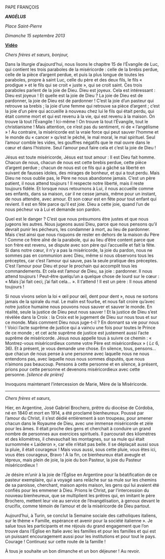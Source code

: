 PAPE FRANÇOIS

***ANGÉLUS***

*Place Saint-Pierre*

*Dimanche 15 septembre 2013*

**[Vidéo](http://player.rv.va/vaticanplayer.asp?language=it&tic=VA_JAHC6ESF)**

*Chers frères et sœurs, bonjour,*

Dans la liturgie d’aujourd’hui, nous lisons le chapitre 15 de l’Évangile de Luc, qui contient les trois paraboles de la miséricorde : celle de la brebis perdue, celle de la pièce d’argent perdue, et puis la plus longue de toutes les paraboles, propre à saint Luc, celle du père et des deux fils, le fils « prodigue » et le fils qui se croit « juste », qui se croit saint. Ces trois paraboles parlent de la joie de Dieu. Dieu est joyeux. Cela est intéressant : Dieu est joyeux ! Et quelle est la joie de Dieu ? La joie de Dieu est de pardonner, la joie de Dieu est de pardonner ! C’est la joie d’un pasteur qui retrouve sa brebis ; la joie d’une femme qui retrouve sa pièce d’argent ; c’est la joie d’un père qui accueille à nouveau chez lui le fils qui était perdu, qui était comme mort et qui est revenu à la vie, qui est revenu à la maison. On trouve là tout l’Évangile ! Ici-même ! On trouve là tout l’Évangile, tout le christianisme ! Mais attention, ce n’est pas du sentiment, ni de « l’angélisme » ! Au contraire, la miséricorde est la vraie force qui peut sauver l’homme et le monde du « cancer » qu’est le péché, le mal moral, le mal spirituel. Seul l’amour comble les vides, les gouffres négatifs que le mal ouvre dans le cœur et dans l’histoire. Seul l’amour peut faire cela et c’est la joie de Dieu !

Jésus est toute miséricorde, Jésus est tout amour : Il est Dieu fait homme. Chacun de nous, chacun de nous est cette brebis perdue, cette pièce d’argent perdue ; chacun de nous est ce fils qui a gâché sa liberté en suivant de fausses idoles, des mirages de bonheur, et qui a tout perdu. Mais Dieu ne nous oublie pas, le Père ne nous abandonne jamais. C’est un père patient, il nous attend toujours ! Il respecte notre liberté, mais il reste toujours fidèle. Et lorsque nous retournons à Lui, il nous accueille comme ses enfants, dans sa maison, car il ne cesse jamais, même pour un instant, de nous attendre, avec amour. Et son cœur est en fête pour tout enfant qui revient. Il est en fête parce qu’il est joie. Dieu a cette joie, quand l’un de nous pécheur va à Lui et demande son pardon.

Quel est le danger ? C’est que nous présumons être justes et que nous jugeons les autres. Nous jugeons aussi Dieu, parce que nous pensons qu’il devrait punir les pécheurs, les condamner à mort, au lieu de pardonner. Mais c’est ainsi que nous risquons de rester en dehors de la maison du Père ! Comme ce frère aîné de la parabole, qui au lieu d’être content parce que son frère est revenu, se dispute avec son père qui l’accueille et fait la fête. Si dans notre cœur, il n’y a pas la miséricorde, la joie du pardon, nous ne sommes pas en communion avec Dieu, même si nous observons tous les préceptes, car c’est l’amour qui sauve, pas la seule pratique des préceptes. C’est l’amour pour Dieu et pour le prochain qui accomplit tous les commandements. Et cela est l’amour de Dieu, sa joie : pardonner. Il nous attend toujours ! Peut-être quelqu’un a quelque chose de lourd sur le cœur : « Mais j’ai fait ceci, j’ai fait cela… ». Il t’attend ! Il est un père : Il nous attend toujours !

Si nous vivons selon la loi « œil pour œil, dent pour dent », nous ne sortons jamais de la spirale du mal. Le malin est fourbe, et nous fait croire qu’avec notre justice humaine nous pouvons nous sauver et sauver le monde. En réalité, seule la justice de Dieu peut nous sauver ! Et la justice de Dieu s’est révélée dans la Croix : la Croix est le jugement de Dieu sur nous tous et sur ce monde. Mais comment Dieu nous juge-t-il ? En donnant sa vie pour nous ! Voici l’acte suprême de justice qui a vaincu une fois pour toutes le Prince de ce monde ; et cet acte suprême de justice est justement aussi l’acte suprême de miséricorde. Jésus nous appelle tous à suivre ce chemin : « Montrez-vous miséricordieux comme votre Père est miséricordieux » ( *Lc* 6, 36). Et à présent, je vous demande une chose. En silence, tous, pensons… que chacun de nous pense à une personne avec laquelle nous ne nous entendons pas, avec laquelle nous nous sommes disputés, que nous n’aimons pas beaucoup. Pensons à cette personne et en silence, à présent, prions pour cette personne et devenons miséricordieux avec cette personne. *\[silence de prière\]*

Invoquons maintenant l’intercession de Marie, Mère de la Miséricorde.

* * *

*Chers frères et sœurs,*

Hier, en Argentine, José Gabriel Brochero, prêtre du diocèse de Córdoba, né en 1840 et mort en 1914, a été proclamé bienheureux. Poussé par l’amour du Christ, il s’est dédié entièrement à son troupeau, pour amener chacun dans le Royaume de Dieu, avec une immense miséricorde et zèle pour les âmes. Il était proche des gens et cherchait à conduire un grand nombre de personnes aux exercices spirituels. Il parcourait des kilomètres et des kilomètres, il chevauchait les montagnes, sur sa mule qui était surnommée « Laideron », car elle n’était pas belle. Il se déplaçait aussi sous la pluie, il était courageux ! Mais vous aussi, sous cette pluie, vous êtes ici, vous êtes courageux, Bravo ! À la fin, ce bienheureux était aveugle et lépreux, mais plein de joie, la joie du bon Pasteur, la joie du Pasteur miséricordieux !

Je désire m’unir à la joie de l’Église en Argentine pour la béatification de ce pasteur exemplaire, qui a voyagé sans relâche sur sa mule sur les chemins de sa paroisse, cherchant, maison après maison, les gens qui lui avaient été confiés pour les emmener à Dieu. Prions le Christ, par l’intercession du nouveau bienheureux, que se multiplient les prêtres qui, en imitant le père Brochero, mettent leur vie au service de l’évangélisation, à genoux devant le crucifix, comme témoin de l’amour et de la miséricorde de Dieu partout.

Aujourd’hui, à Turin, se conclut la Semaine sociale des catholiques italiens, sur le thème « Famille, espérance et avenir pour la société italienne ». Je salue tous les participants et me réjouis du grand engagement que l’on trouve dans l’Église en Italie avec les familles et pour les familles et qui est un puissant encouragement aussi pour les institutions et pour tout le pays. Courage ! Continuez sur cette route de la famille !

À tous je souhaite un bon dimanche et un bon déjeuner ! Au revoir.